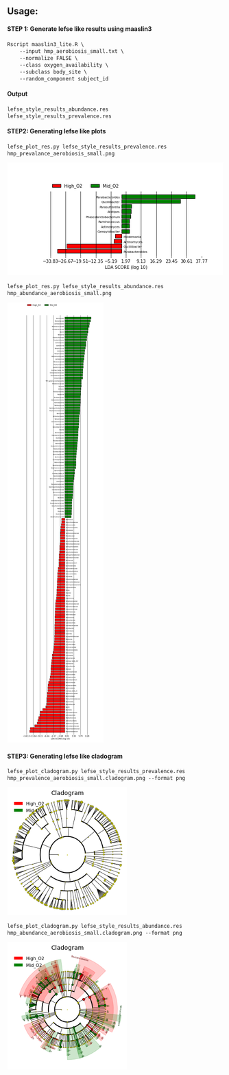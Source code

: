 ## Usage: 

#### STEP 1: Generate lefse like results using maaslin3
```
Rscript maaslin3_lite.R \
    --input hmp_aerobiosis_small.txt \
    --normalize FALSE \
    --class oxygen_availability \
    --subclass body_site \
    --random_component subject_id
```

#### Output 
```
lefse_style_results_abundance.res
lefse_style_results_prevalence.res
```

#### STEP2:  Generating lefse like plots 
```
lefse_plot_res.py lefse_style_results_prevalence.res hmp_prevalance_aerobiosis_small.png
```
![hmp_prevalance_aerobiosis_small](./output/hmp_prevalance_aerobiosis_small.png)

```
lefse_plot_res.py lefse_style_results_abundance.res hmp_abundance_aerobiosis_small.png
```
![hmp_abundance_aerobiosis_small](./output/hmp_abundance_aerobiosis_small.png)

#### STEP3:  Generating lefse like cladogram 
```
lefse_plot_cladogram.py lefse_style_results_prevalence.res hmp_prevalence_aerobiosis_small.cladogram.png --format png
```
![hmp_prevalence_aerobiosis_small.cladogram](./output/hmp_prevalence_aerobiosis_small.cladogram.png)

```
lefse_plot_cladogram.py lefse_style_results_abundance.res hmp_abundance_aerobiosis_small.cladogram.png --format png
```
![hmp_abundance_aerobiosis_small.cladogram](./output/hmp_abundance_aerobiosis_small.cladogram.png)
